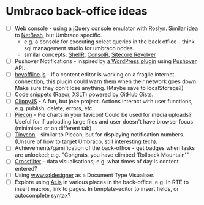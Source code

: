 # Umbraco back-office ideas

* [ ] Web console - using a [jQuery console](https://github.com/chrisdone/jquery-console) emulator with [Roslyn](https://github.com/fekberg/Roslyn-Hosted-Execution). Similar idea to [NetBash](https://github.com/lukencode/NetBash), but Umbraco specific.
  * e.g. a console for executing select queries in the back office - think sql management studio for umbraco nodes.
  * similar concepts: [ShellR](http://pieterderycke.wordpress.com/2012/06/08/shellr-a-web-based-powershell-running-on-azure/), [ConsolR](http://blog.appharbor.com/2012/05/30/introducing-consolr), [Sitecore Revolver](http://www.codeflood.net/revolver/)
* [ ] Pushover Notifications - inspired by [a WordPress plugin](http://wordpress.org/extend/plugins/pushover-notifications/) using [Pushover](https://pushover.net/) API.
* [ ] [heyoffline.js](http://oskarkrawczyk.github.com/heyoffline.js/) - If a content editor is working on a fragile internet connection, this plugin could warn them when their network goes down. Make sure they don't lose anything. (Maybe save to localStorage?)
* [ ] Code snippets (Razor, XSLT) powered by GitHub Gists.
* [ ] [ClippyJS](http://www.smore.com/clippy-js) - A fun, but joke project. Actions interact with user functions, e.g. publish, delete, errors, etc.
* [ ] [Piecon](http://lipka.github.com/piecon/) - Pie charts in your favicon! Could be used for media uploads? Useful for if uploading large files and user doesn't have browser focus (minimised or on different tab)
* [ ] [Tinycon](http://tommoor.github.com/tinycon/) - similar to Piecon, but for displaying notification numbers. (Unsure of how to target Umbraco, still interesting tech).
* [ ] Achievements/gamification of the back-office - get badges when tasks are unlocked; e.g. "Congrats, you have climbed 'Rollback Mountain'"
* [ ] [Crossfilter](http://square.github.io/crossfilter/) - data visualisations; e.g. what times of day is content entered?
* [ ] Using [wwwsqldesigner](https://code.google.com/p/wwwsqldesigner/) as a Document Type Visualiser.
* [ ] Explore using [At.js](https://github.com/ichord/At.js) in various places in the back-office. e.g. In RTE to insert macros, link to pages. In template-editor to insert fields, or autocomplete syntax?

